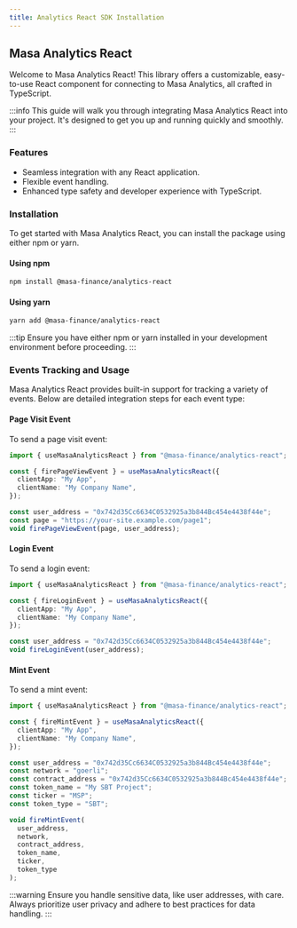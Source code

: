 ```yaml
---
title: Analytics React SDK Installation
---
```


## Masa Analytics React

Welcome to Masa Analytics React! This library offers a customizable, easy-to-use React component for connecting to Masa Analytics, all crafted in TypeScript.

:::info
This guide will walk you through integrating Masa Analytics React into your project. It's designed to get you up and running quickly and smoothly.
:::

### Features

- Seamless integration with any React application.
- Flexible event handling.
- Enhanced type safety and developer experience with TypeScript.

### Installation

To get started with Masa Analytics React, you can install the package using either npm or yarn.

#### Using npm

```bash
npm install @masa-finance/analytics-react
```

#### Using yarn

```bash
yarn add @masa-finance/analytics-react
```

:::tip
Ensure you have either npm or yarn installed in your development environment before proceeding.
:::

### Events Tracking and Usage

Masa Analytics React provides built-in support for tracking a variety of events. Below are detailed integration steps for each event type:

#### Page Visit Event

To send a page visit event:

```typescript
import { useMasaAnalyticsReact } from "@masa-finance/analytics-react";

const { firePageViewEvent } = useMasaAnalyticsReact({
  clientApp: "My App",
  clientName: "My Company Name",
});

const user_address = "0x742d35Cc6634C0532925a3b844Bc454e4438f44e";
const page = "https://your-site.example.com/page1";
void firePageViewEvent(page, user_address);
```

#### Login Event

To send a login event:

```typescript
import { useMasaAnalyticsReact } from "@masa-finance/analytics-react";

const { fireLoginEvent } = useMasaAnalyticsReact({
  clientApp: "My App",
  clientName: "My Company Name",
});

const user_address = "0x742d35Cc6634C0532925a3b844Bc454e4438f44e";
void fireLoginEvent(user_address);
```

#### Mint Event

To send a mint event:

```typescript
import { useMasaAnalyticsReact } from "@masa-finance/analytics-react";

const { fireMintEvent } = useMasaAnalyticsReact({
  clientApp: "My App",
  clientName: "My Company Name",
});

const user_address = "0x742d35Cc6634C0532925a3b844Bc454e4438f44e";
const network = "goerli";
const contract_address = "0x742d35Cc6634C0532925a3b844Bc454e4438f44e";
const token_name = "My SBT Project";
const ticker = "MSP";
const token_type = "SBT";

void fireMintEvent(
  user_address,
  network,
  contract_address,
  token_name,
  ticker,
  token_type
);
```

:::warning
Ensure you handle sensitive data, like user addresses, with care. Always prioritize user privacy and adhere to best practices for data handling.
:::